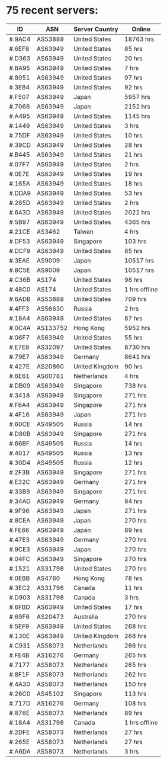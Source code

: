 # 75 recent servers:

| ID | ASN | Server Country | Online |
| ------ | ------ | ------ | ------ |
| #.9AC4 | AS53889 | United States | 18763 hrs |
| #.6EF8 | AS63949 | United States | 85 hrs |
| #.D363 | AS63949 | United States | 20 hrs |
| #.BA95 | AS63949 | United States | 7 hrs |
| #.8051 | AS63949 | United States | 97 hrs |
| #.3EB4 | AS63949 | United States | 92 hrs |
| #.F507 | AS63949 | Japan | 5957 hrs |
| #.7066 | AS63949 | Japan | 2152 hrs |
| #.A495 | AS63949 | United States | 1145 hrs |
| #.1449 | AS63949 | United States | 3 hrs |
| #.75DF | AS63949 | United States | 10 hrs |
| #.39CD | AS63949 | United States | 28 hrs |
| #.B445 | AS63949 | United States | 21 hrs |
| #.07F7 | AS63949 | United States | 2 hrs |
| #.0E7E | AS63949 | United States | 19 hrs |
| #.165A | AS63949 | United States | 18 hrs |
| #.DDA9 | AS63949 | United States | 53 hrs |
| #.285D | AS63949 | United States | 2 hrs |
| #.643D | AS63949 | United States | 2022 hrs |
| #.5B97 | AS63949 | United States | 4365 hrs |
| #.21CE | AS3462 | Taiwan | 4 hrs |
| #.DF53 | AS63949 | Singapore | 103 hrs |
| #.DCF9 | AS63949 | United States | 85 hrs |
| #.3EAE | AS9009 | Japan | 10517 hrs |
| #.8C5E | AS9009 | Japan | 10517 hrs |
| #.C36B | AS174 | United States | 98 hrs |
| #.48C0 | AS174 | United States | 1 hrs offline |
| #.6ADB | AS53889 | United States | 709 hrs |
| #.4FF3 | AS56630 | Russia | 2 hrs |
| #.18A4 | AS63949 | United States | 87 hrs |
| #.0C4A | AS133752 | Hong Kong | 5952 hrs |
| #.06F7 | AS63949 | United States | 55 hrs |
| #.E7E8 | AS32097 | United States | 8730 hrs |
| #.79E7 | AS63949 | Germany | 8641 hrs |
| #.427E | AS20860 | United Kingdom | 90 hrs |
| #.6E61 | AS60781 | Netherlands | 4 hrs |
| #.DB09 | AS63949 | Singapore | 738 hrs |
| #.3418 | AS63949 | Singapore | 271 hrs |
| #.F6A4 | AS63949 | Singapore | 271 hrs |
| #.4F16 | AS63949 | Japan | 271 hrs |
| #.60CE | AS49505 | Russia | 14 hrs |
| #.D80B | AS63949 | Singapore | 271 hrs |
| #.66BF | AS49505 | Russia | 14 hrs |
| #.4017 | AS49505 | Russia | 13 hrs |
| #.30D4 | AS49505 | Russia | 12 hrs |
| #.2F3B | AS63949 | Singapore | 271 hrs |
| #.E32C | AS63949 | Germany | 271 hrs |
| #.33B9 | AS63949 | Singapore | 271 hrs |
| #.34AD | AS63949 | Germany | 84 hrs |
| #.9F96 | AS63949 | Japan | 271 hrs |
| #.8CEA | AS63949 | Japan | 270 hrs |
| #.FE66 | AS63949 | Japan | 89 hrs |
| #.47E3 | AS63949 | Germany | 270 hrs |
| #.9CE3 | AS63949 | Japan | 270 hrs |
| #.04FC | AS63949 | Singapore | 270 hrs |
| #.1521 | AS31798 | United States | 270 hrs |
| #.0EBB | AS4760 | Hong Kong | 78 hrs |
| #.3EC2 | AS31798 | Canada | 11 hrs |
| #.D903 | AS31798 | Canada | 3 hrs |
| #.6FBD | AS63949 | United States | 17 hrs |
| #.69F6 | AS20473 | Australia | 270 hrs |
| #.5EF9 | AS63949 | United States | 268 hrs |
| #.130E | AS63949 | United Kingdom | 268 hrs |
| #.C931 | AS58073 | Netherlands | 266 hrs |
| #.FE4B | AS16276 | Germany | 265 hrs |
| #.7177 | AS58073 | Netherlands | 265 hrs |
| #.8F1F | AS58073 | Netherlands | 262 hrs |
| #.4A30 | AS58073 | Netherlands | 150 hrs |
| #.26C0 | AS45102 | Singapore | 113 hrs |
| #.717D | AS16276 | Germany | 108 hrs |
| #.876E | AS58073 | Netherlands | 89 hrs |
| #.18A4 | AS31798 | Canada | 1 hrs offline |
| #.2DFE | AS58073 | Netherlands | 27 hrs |
| #.265E | AS58073 | Netherlands | 27 hrs |
| #.A6DA | AS58073 | Netherlands | 3 hrs |

